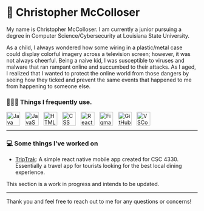 # 🦝 Christopher McColloser

My name is Christopher McColloser. I am currently a junior pursuing a degree in Computer Science/Cybersecurity at Louisiana State University.

As a child, I always wondered how some wiring in a plastic/metal case could display colorful imagery across a television screen; however, it was not always cheerful. Being a naive kid, I was susceptible to viruses and malware that ran rampant online and succumbed to their attacks. As I aged, I realized that I wanted to protect the online world from those dangers by seeing how they ticked and prevent the same events that happened to me from happening to someone else. 

### 👨🏻‍💻 Things I frequently use.
<img align="left" alt="Java" width="36px" style="padding-right:10px;" src="https://cdn.jsdelivr.net/gh/devicons/devicon/icons/java/java-original.svg" />
<img align="left" alt="JavaScript" width="36px" style="padding-right:10px;" src="https://cdn.jsdelivr.net/gh/devicons/devicon/icons/javascript/javascript-plain.svg" />
<img align="left" alt="HTML" width="36px" style="padding-right:10px;" src="https://cdn.jsdelivr.net/gh/devicons/devicon/icons/html5/html5-plain.svg" />
<img align="left" alt="CSS" width="36px" style="padding-right:10px;" src="https://cdn.jsdelivr.net/gh/devicons/devicon/icons/css3/css3-plain.svg" />
<img align="left" alt="React" width="36px" style="padding-right:10px;" src="https://cdn.jsdelivr.net/gh/devicons/devicon/icons/react/react-original.svg" />
<img align="left" alt="Figma" width="36px" style="padding-right:10px;" src="https://cdn.jsdelivr.net/gh/devicons/devicon/icons/figma/figma-original.svg" />
<img align="left" alt="GitHub" width="36px" style="padding-right:10px;"src="https://cdn.jsdelivr.net/gh/devicons/devicon/icons/github/github-original.svg" />
<img align="left" alt="VSCode" width="36px" style="padding-right:10px;"src="https://cdn.jsdelivr.net/gh/devicons/devicon/icons/vscode/vscode-original.svg" />
<br/>
<br/>

---

### 💻 Some things I've worked on

* [TripTrak](https://github.com/cobyknight/TripTrak/tree/main): A simple react native mobile app created for CSC 4330. Essentially a travel app for tourists looking for the best local dining experience.

This section is a work in progress and intends to be updated.

---

Thank you and feel free to reach out to me for any questions or concerns!

